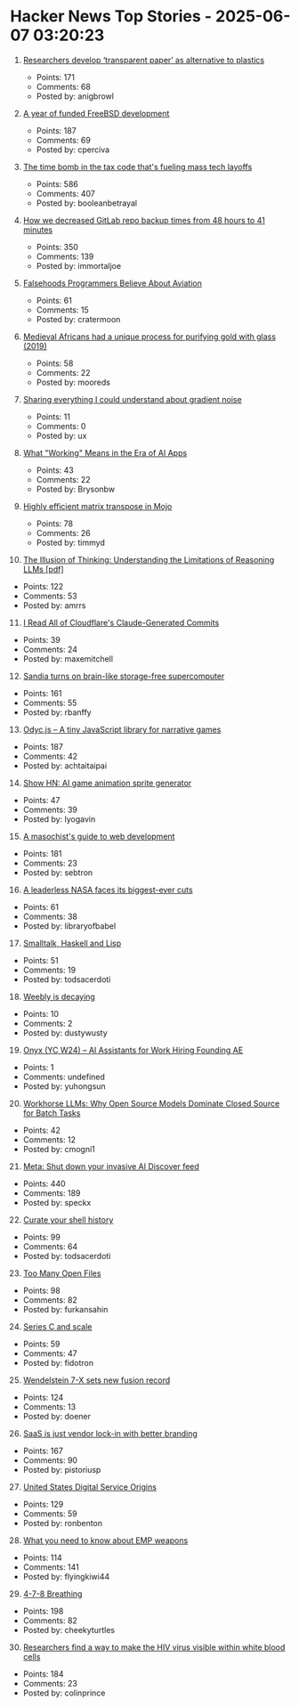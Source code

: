# Hacker News Top Stories - 2025-06-07 03:20:23

1. [Researchers develop ‘transparent paper’ as alternative to plastics](https://japannews.yomiuri.co.jp/science-nature/technology/20250605-259501/)
   - Points: 171
   - Comments: 68
   - Posted by: anigbrowl

2. [A year of funded FreeBSD development](https://www.daemonology.net/blog/2025-06-06-A-year-of-funded-FreeBSD.html)
   - Points: 187
   - Comments: 69
   - Posted by: cperciva

3. [The time bomb in the tax code that's fueling mass tech layoffs](https://qz.com/tech-layoffs-tax-code-trump-section-174-microsoft-meta-1851783502)
   - Points: 586
   - Comments: 407
   - Posted by: booleanbetrayal

4. [How we decreased GitLab repo backup times from 48 hours to 41 minutes](https://about.gitlab.com/blog/2025/06/05/how-we-decreased-gitlab-repo-backup-times-from-48-hours-to-41-minutes/)
   - Points: 350
   - Comments: 139
   - Posted by: immortaljoe

5. [Falsehoods Programmers Believe About Aviation](https://flightaware.engineering/falsehoods-programmers-believe-about-aviation/)
   - Points: 61
   - Comments: 15
   - Posted by: cratermoon

6. [Medieval Africans had a unique process for purifying gold with glass (2019)](https://www.atlasobscura.com/articles/medieval-african-gold)
   - Points: 58
   - Comments: 22
   - Posted by: mooreds

7. [Sharing everything I could understand about gradient noise](https://blog.pkh.me/p/42-sharing-everything-i-could-understand-about-gradient-noise.html)
   - Points: 11
   - Comments: 0
   - Posted by: ux

8. [What "Working" Means in the Era of AI Apps](https://a16z.com/revenue-benchmarks-ai-apps/)
   - Points: 43
   - Comments: 22
   - Posted by: Brysonbw

9. [Highly efficient matrix transpose in Mojo](https://veitner.bearblog.dev/highly-efficient-matrix-transpose-in-mojo/)
   - Points: 78
   - Comments: 26
   - Posted by: timmyd

10. [The Illusion of Thinking: Understanding the Limitations of Reasoning LLMs [pdf]](https://ml-site.cdn-apple.com/papers/the-illusion-of-thinking.pdf)
   - Points: 122
   - Comments: 53
   - Posted by: amrrs

11. [I Read All of Cloudflare's Claude-Generated Commits](https://www.maxemitchell.com/writings/i-read-all-of-cloudflares-claude-generated-commits/)
   - Points: 39
   - Comments: 24
   - Posted by: maxemitchell

12. [Sandia turns on brain-like storage-free supercomputer](https://blocksandfiles.com/2025/06/06/sandia-turns-on-brain-like-storage-free-supercomputer/)
   - Points: 161
   - Comments: 55
   - Posted by: rbanffy

13. [Odyc.js – A tiny JavaScript library for narrative games](https://odyc.dev)
   - Points: 187
   - Comments: 42
   - Posted by: achtaitaipai

14. [Show HN: AI game animation sprite generator](https://www.godmodeai.cloud/ai-sprite-generator)
   - Points: 47
   - Comments: 39
   - Posted by: lyogavin

15. [A masochist's guide to web development](https://sebastiano.tronto.net/blog/2025-06-06-webdev/)
   - Points: 181
   - Comments: 23
   - Posted by: sebtron

16. [A leaderless NASA faces its biggest-ever cuts](https://www.economist.com/science-and-technology/2025/06/04/a-leaderless-nasa-faces-its-biggest-ever-cuts)
   - Points: 61
   - Comments: 38
   - Posted by: libraryofbabel

17. [Smalltalk, Haskell and Lisp](https://storytotell.org/smalltalk-haskell-and-lisp)
   - Points: 51
   - Comments: 19
   - Posted by: todsacerdoti

18. [Weebly is decaying](https://www.articulation.blog/p/why-you-should-move-your-site-away-from-weebly)
   - Points: 10
   - Comments: 2
   - Posted by: dustywusty

19. [Onyx (YC W24) – AI Assistants for Work Hiring Founding AE](https://www.ycombinator.com/companies/onyx/jobs/Gm0Hw6L-founding-account-executive)
   - Points: 1
   - Comments: undefined
   - Posted by: yuhongsun

20. [Workhorse LLMs: Why Open Source Models Dominate Closed Source for Batch Tasks](https://sutro.sh/blog/workhorse-llms-why-open-source-models-win-for-batch-tasks)
   - Points: 42
   - Comments: 12
   - Posted by: cmogni1

21. [Meta: Shut down your invasive AI Discover feed](https://www.mozillafoundation.org/en/campaigns/meta-shut-down-your-invasive-ai-discover-feed-now/)
   - Points: 440
   - Comments: 189
   - Posted by: speckx

22. [Curate your shell history](https://esham.io/2025/05/shell-history)
   - Points: 99
   - Comments: 64
   - Posted by: todsacerdoti

23. [Too Many Open Files](https://mattrighetti.com/2025/06/04/too-many-files-open)
   - Points: 98
   - Comments: 82
   - Posted by: furkansahin

24. [Series C and scale](https://www.cursor.com/en/blog/series-c)
   - Points: 59
   - Comments: 47
   - Posted by: fidotron

25. [Wendelstein 7-X sets new fusion record](https://www.heise.de/en/news/Wendelstein-7-X-sets-new-fusion-record-10422955.html)
   - Points: 124
   - Comments: 13
   - Posted by: doener

26. [SaaS is just vendor lock-in with better branding](https://rwsdk.com/blog/saas-is-just-vendor-lock-in-with-better-branding)
   - Points: 167
   - Comments: 90
   - Posted by: pistoriusp

27. [United States Digital Service Origins](https://usdigitalserviceorigins.org/)
   - Points: 129
   - Comments: 59
   - Posted by: ronbenton

28. [What you need to know about EMP weapons](https://www.aardvark.co.nz/daily/2025/0606.shtml)
   - Points: 114
   - Comments: 141
   - Posted by: flyingkiwi44

29. [4-7-8 Breathing](https://www.breathbelly.com/exercises/4-7-8-breathing)
   - Points: 198
   - Comments: 82
   - Posted by: cheekyturtles

30. [Researchers find a way to make the HIV virus visible within white blood cells](https://www.theguardian.com/global-development/2025/jun/05/breakthrough-in-search-for-hiv-cure-leaves-researchers-overwhelmed)
   - Points: 184
   - Comments: 23
   - Posted by: colinprince

